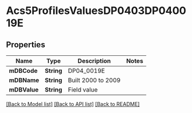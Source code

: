 # Acs5ProfilesValuesDP0403DP040019E

## Properties
Name | Type | Description | Notes
------------ | ------------- | ------------- | -------------
**mDBCode** | **String** | DP04_0019E | 
**mDBName** | **String** | Built 2000 to 2009 | 
**mDBValue** | **String** | Field value | 

[[Back to Model list]](../README.md#documentation-for-models) [[Back to API list]](../README.md#documentation-for-api-endpoints) [[Back to README]](../README.md)


